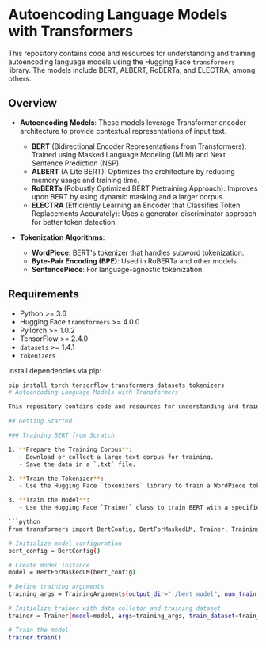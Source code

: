 # Autoencoding Language Models with Transformers

This repository contains code and resources for understanding and training autoencoding language models using the Hugging Face `transformers` library. The models include BERT, ALBERT, RoBERTa, and ELECTRA, among others.

## Overview

- **Autoencoding Models**: These models leverage Transformer encoder architecture to provide contextual representations of input text.
  - **BERT** (Bidirectional Encoder Representations from Transformers): Trained using Masked Language Modeling (MLM) and Next Sentence Prediction (NSP).
  - **ALBERT** (A Lite BERT): Optimizes the architecture by reducing memory usage and training time.
  - **RoBERTa** (Robustly Optimized BERT Pretraining Approach): Improves upon BERT by using dynamic masking and a larger corpus.
  - **ELECTRA** (Efficiently Learning an Encoder that Classifies Token Replacements Accurately): Uses a generator-discriminator approach for better token detection.

- **Tokenization Algorithms**:
  - **WordPiece**: BERT's tokenizer that handles subword tokenization.
  - **Byte-Pair Encoding (BPE)**: Used in RoBERTa and other models.
  - **SentencePiece**: For language-agnostic tokenization.

## Requirements

- Python >= 3.6
- Hugging Face `transformers` >= 4.0.0
- PyTorch >= 1.0.2
- TensorFlow >= 2.4.0
- `datasets` >= 1.4.1
- `tokenizers`

Install dependencies via pip:
```bash
pip install torch tensorflow transformers datasets tokenizers
# Autoencoding Language Models with Transformers

This repository contains code and resources for understanding and training autoencoding language models using the Hugging Face `transformers` library. The models include BERT, ALBERT, RoBERTa, and ELECTRA, among others.

## Getting Started

### Training BERT from Scratch

1. **Prepare the Training Corpus**:
   - Download or collect a large text corpus for training.
   - Save the data in a `.txt` file.

2. **Train the Tokenizer**:
   - Use the Hugging Face `tokenizers` library to train a WordPiece tokenizer on the corpus.

3. **Train the Model**:
   - Use the Hugging Face `Trainer` class to train BERT with a specified configuration.

```python
from transformers import BertConfig, BertForMaskedLM, Trainer, TrainingArguments

# Initialize model configuration
bert_config = BertConfig()

# Create model instance
model = BertForMaskedLM(bert_config)

# Define training arguments
training_args = TrainingArguments(output_dir="./bert_model", num_train_epochs=3)

# Initialize trainer with data collator and training dataset
trainer = Trainer(model=model, args=training_args, train_dataset=train_dataset)

# Train the model
trainer.train()

